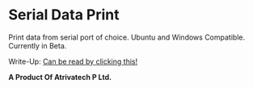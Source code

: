 # Serial Data Print
Print data from serial port of choice. Ubuntu and Windows Compatible. Currently in Beta.

Write-Up: <a href = "https://esccrasci.in/serial-port-data-print" > Can be read by clicking this!</a>

<b>A Product Of Atrivatech P Ltd.</b>


